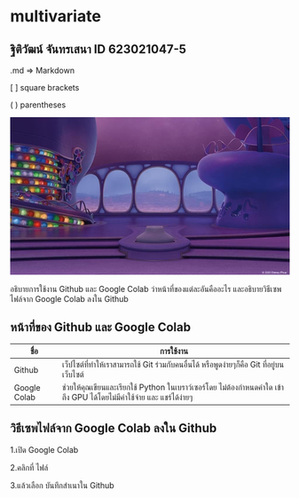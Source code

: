 # multivariate

## ฐิติวัฒน์ จันทรเสนา ID 623021047-5

.md => Markdown

[ ] square brackets 

( ) parentheses

![photo](01.jpg)

อธิบายการใช้งาน Github และ Google Colab ว่าหน้าที่ของแต่ละอันคืออะไร และอธิบายวิธีเซพไฟล์จาก Google Colab ลงใน Github

## หน้าที่ของ Github และ Google Colab

| ชื่อ | การใช้งาน |
| ------------- | ------------- |
| Github |เว็ปไซต์ที่ทำให้เราสามารถใช้ Git ร่วมกับคนอื่นได้ หรือพูดง่ายๆก็คือ Git ที่อยู่บนเว็บไซต์ |
| Google Colab | ช่วยให้คุณเขียนและเรียกใช้ Python ในเบราว์เซอร์โดย ไม่ต้องกำหนดค่าใด เข้าถึง GPU ได้โดยไม่มีค่าใช้จ่าย และ แชร์ได้ง่ายๆ |

## วิธีเซพไฟล์จาก Google Colab ลงใน Github

1.เปิด Google Colab

2.คลิกที่ ไฟล์

3.แล้วเลือก บันทึกสำเนาใน Github

